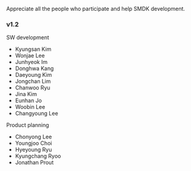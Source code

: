 Appreciate all the people who participate and help SMDK development.

### v1.2
SW development
* Kyungsan Kim
* Wonjae Lee
* Junhyeok Im
* Donghwa Kang
* Daeyoung Kim
* Jongchan Lim
* Chanwoo Ryu
* Jina Kim
* Eunhan Jo
* Woobin Lee
* Changyoung Lee

Product planning
* Chonyong Lee
* Youngjoo Choi
* Hyeyoung Ryu
* Kyungchang Ryoo
* Jonathan Prout

